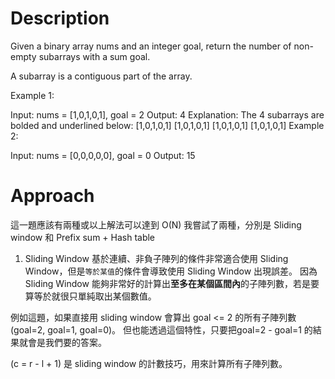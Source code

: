 # Description
Given a binary array nums and an integer goal, return the number of non-empty subarrays with a sum goal.

A subarray is a contiguous part of the array.

 

Example 1:

Input: nums = [1,0,1,0,1], goal = 2
Output: 4
Explanation: The 4 subarrays are bolded and underlined below:
[1,0,1,0,1]
[1,0,1,0,1]
[1,0,1,0,1]
[1,0,1,0,1]
Example 2:

Input: nums = [0,0,0,0,0], goal = 0
Output: 15

# Approach

這一題應該有兩種或以上解法可以達到 O(N)
我嘗試了兩種，分別是 Sliding window 和 Prefix sum + Hash table

1. Sliding Window
基於連續、非負子陣列的條件非常適合使用 Sliding Window，但是`等於某值`的條件會導致使用 Sliding Window 出現誤差。
因為 Sliding Window 能夠非常好的計算出**至多在某個區間內**的子陣列數，若是要算等於就很只單純取出某個數值。

例如這題，如果直接用 sliding window 會算出 goal <= 2 的所有子陣列數(goal=2, goal=1, goal=0)。
但也能透過這個特性，只要把goal=2 - goal=1 的結果就會是我們要的答案。

(c = r - l + 1) 是 sliding window 的計數技巧，用來計算所有子陣列數。


